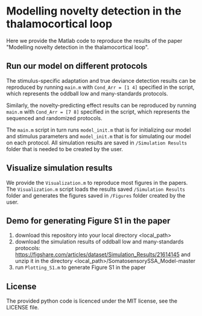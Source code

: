 # Modelling novelty detection in the thalamocortical loop
Here we provide the Matlab code to reproduce the results of the paper "Modelling novelty detection in the thalamocortical loop".

## Run our model on different protocols
The stimulus-specific adaptation and true deviance detection results can be reproduced by running `main.m` with `Cond_Arr = [1 4]` specified in the script, which represents the oddball low and many-standards protocols.

Similarly, the novelty-predicting effect results can be reproduced by running `main.m` with `Cond_Arr = [7 8]` specified in the script, which represents the sequenced and randomized protocols.

The `main.m` script in turn runs `model_init.m` that is for initializing our model and stimulus parameters and `model_init.m` that is for simulating our model on each protocol. All simulation results are saved in `/Simulation Results` folder that is needed to be created by the user. 

## Visualize simulation results
We provide the `Visualization.m` to reproduce most figures in the papers. The `Visualization.m` script loads the results saved `/Simulation Results` folder and generates the figures saved in `/Figures` folder created by the user. 

## Demo for generating Figure S1 in the paper
1. download this repository into your local directory <local_path>
2. download the simulation results of oddball low and many-standards protocols: 
https://figshare.com/articles/dataset/Simulation_Results/21614145 and unzip it in the directory <local_path>/SomatosensorySSA_Model-master
3. run `Plotting_S1.m` to generate Figure S1 in the paper

## License
The provided python code is licenced under the MIT license, see the LICENSE file.
